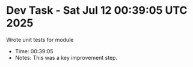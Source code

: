 # Dev Task - Sat Jul 12 00:39:05 UTC 2025
Wrote unit tests for module
- Time: 00:39:05
- Notes: This was a key improvement step.
